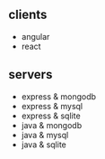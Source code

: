 ## clients

- angular
- react

## servers

- express & mongodb
- express & mysql
- express & sqlite
- java & mongodb
- java & mysql
- java & sqlite
